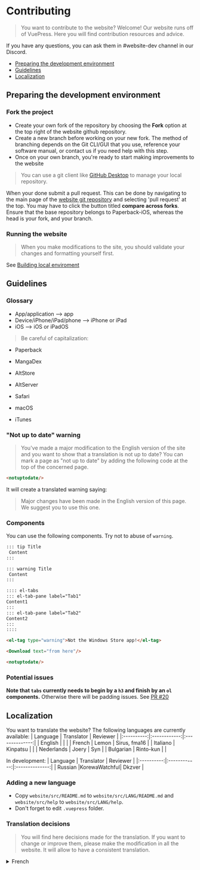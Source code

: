 # Contributing

> You want to contribute to the website? Welcome!
> Our website runs off of VuePress. Here you will find contribution resources and advice.

If you have any questions, you can ask them in #website-dev channel in our Discord.

 * [Preparing the development environment](#preparing-the-development-environment)
 * [Guidelines](#guidelines-1)
 * [Localization](#localization)

## Preparing the development environment
### Fork the project
* Create your own fork of the repository by choosing the **Fork** option at the top right of the website github repository.
* Create a new branch before working on your new fork. The method of branching depends on the Git CLI/GUI that you use, reference your software manual, or contact us if you need help with this step.
* Once on your own branch, you're ready to start making improvements to the website

> You can use a git client like [GitHub Desktop](https://desktop.github.com/) to manage your local repository.

When your done submit a pull request. This can be done by navigating to the main page of the [website git repository](https://github.com/Paperback-iOS/website) and selecting 'pull request' at the top.  You may have to click the button titled **compare across forks**. Ensure that the base repository belongs to Paperback-iOS, whereas the head is your fork, and your branch.

### Running the website
> When you make modifications to the site, you should validate your changes and formatting yourself first.

See [Building local enviroment](https://github.com/Paperback-iOS/website#building-local-enviroment)

## Guidelines
### Glossary

 * App/application --> app
 * Device/iPhone/iPad/phone --> iPhone or iPad
 * iOS --> iOS or iPadOS

> Be careful of capitalization:

* Paperback
* MangaDex

* AltStore
* AltServer

* Safari
* macOS
* iTunes

### "Not up to date" warning
> You've made a major modification to the English version of the site and you want to show that a translation is not up to date?
> You can  mark a page as "not up to date" by adding the following code at the top of the concerned page.

```html
<notuptodate/>
```
It will create a translated warning saying:
> Major changes have been made in the English version of this page. We suggest you to use this one.

### Components
You can use the following components. Try not to abuse of `warning`.
```markdown
::: tip Title
 Content
:::
```
```markdown
::: warning Title
 Content
:::
```
```markdown
:::: el-tabs
::: el-tab-pane label="Tab1"
Content1
:::
::: el-tab-pane label="Tab2"
Content2
:::
::::
```
```html
<el-tag type="warning">Not the Windows Store app!</el-tag>
```
```html
<Download text="from here"/>
```
```html
<notuptodate/>
```
### Potential issues
**Note that `tabs` currently needs to begin by a `h3` and finish by an `ol` components.** 
Otherwise there will be padding issues. See [PR #20](https://github.com/Paperback-iOS/website/pull/20)

## Localization
You want to translate the website?
The following languages are currently available:
|  Language  |  Translator  |    Reviewer    |
|:----------:|:------------:|:--------------:|
|   English  |              |                |
|   French   |     Lemon    |  Sirus, fma16  |
|  Italiano  |   Kinpatsu   |                |
| Nederlands |     Joery    |       Syn      |
| Bulgarian  |   Rinto-kun  |                |


In development: 
|  Language  |  Translator  |    Reviewer    |
|:----------:|:------------:|:--------------:|
|  Russian   |KorewaWatchful|     Dkzver     |


### Adding a new language
* Copy `website/src/README.md` to `website/src/LANG/README.md` and `website/src/help` to `website/src/LANG/help`.
* Don't forget to edit `.vuepress` folder.

### Translation decisions
> You will find here decisions made for the translation. 
> If you want to change or improve them, please make the modification in all the website. It will allow to have a consistent translation.

<details>
  <summary>French</summary>
  
  * "An ad-free manga reader for iOS. " : "Une application pour lire des manga, sur iOS, sans publicités"
  * "Getting started" : "Démarrer"
  
  * "Patron" : "Supporter sur Patreon"
  
  * "Public build" : "version accessible au publique"
  * "Full release" : "publication définitive"
  
  * Ponctuation: use `’`
</details>
